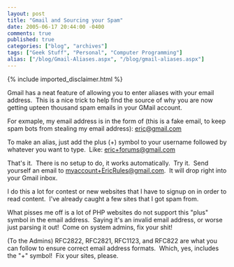 ```yaml
---
layout: post
title: "Gmail and Sourcing your Spam"
date: 2005-06-17 20:44:00 -0400
comments: true
published: true
categories: ["blog", "archives"]
tags: ["Geek Stuff", "Personal", "Computer Programming"]
alias: ["/blog/Gmail-Aliases.aspx", "/blog/gmail-aliases.aspx"]
---
```

<!-- more -->
{% include imported_disclaimer.html %}
<P>Gmail has a neat feature of allowing you to enter aliases with your email address.&nbsp; This is a nice trick to help find the source of why you are now getting upteen thousand spam emails in your GMail account.</P>
<P>For exmaple, my email address is in the form of (this is a fake email, to keep spam bots from stealing my email address): <A href="mailto:eric@gmail.com" mce_href="mailto:eric@gmail.com">eric@gmail.com</A></P>
<P>To make an alias, just add the plus (+) symbol to your username followed by whatever you want to type.&nbsp; Like: <A href="mailto:eric+forums@gmail.com" mce_href="mailto:eric+forums@gmail.com">eric+forums@gmail.com</A></P>
<P>That's it.&nbsp; There is no setup to do, it works automatically.&nbsp; Try it.&nbsp; Send yourself an email to <A href="mailto:myaccount+EricRules@gmail.com">myaccount+EricRules@gmail.com</A>.&nbsp; It will drop right into your Gmail inbox.</P>
<P>I do this a lot for contest or new websites that I have to signup on in order to read content.&nbsp; I've already caught a few sites that I got spam from.&nbsp; </P>
<P>What pisses me off is a lot of PHP websites do not support this "plus" symbol in the email address.&nbsp; Saying it's an invalid email address, or worse just parsing it out!&nbsp; Come on system admins, fix your shit!&nbsp; </P>
<P>(To the Admins) RFC2822, RFC2821, RFC1123, and RFC822 are what you can follow to ensure correct email address formats.&nbsp; Which, yes, includes the "+" symbol!&nbsp; Fix your sites, please.</P>
<P mce_keep="true">&nbsp;</P>
